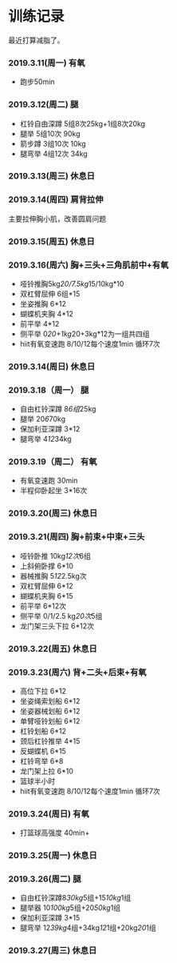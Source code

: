 # 训练记录
最近打算减脂了。
### 2019.3.11(周一) 有氧 
* 跑步50min
### 2019.3.12(周二) 腿
* 杠铃自由深蹲 5组8次25kg+1组8次20kg
* 腿举 5组10次 90kg
* 箭步蹲 3组10次 10kg
* 腿弯举 4组12次 34kg
### 2019.3.13(周三) 休息日
### 2019.3.14(周四) 肩背拉伸
 主要拉伸胸小肌，改善圆肩问题
### 2019.3.15(周五) 休息日
### 2019.3.16(周六) 胸+三头+三角肌前中+有氧
* 哑铃推胸5kg*20/7.5kg*15/10kg*10
* 双杠臂屈伸 6组*15
* 坐姿推胸 6*12
* 蝴蝶机夹胸 4*12
* 前平举 4*12
* 侧平举 0*20+1kg*20+3kg*12为一组共四组
* hiit有氧变速跑 8/10/12每个速度1min 循环7次
### 2019.3.14(周日) 休息日
### 2019.3.18（周一） 腿
* 自由杠铃深蹲 8*6组*25kg
* 腿举 20*6*70kg
* 保加利亚深蹲 3*12
* 腿弯举 4*12*34kg
### 2019.3.19（周二） 有氧
* 有氧变速跑 30min
* 半程仰卧起坐 3*16次
### 2019.3.20(周三) 休息日
### 2019.3.21(周四) 胸+前束+中束+三头
* 哑铃卧推 10kg*12次*6组
* 上斜俯卧撑 6*10
* 器械推胸 5*12*2.5kg次
* 双杠臂屈伸 6*12
* 蝴蝶机夹胸 6*15
* 前平举 6*12次
* 侧平举 0/1/2.5 kg*20次*5组
* 龙门架三头下拉 6*12次
### 2019.3.22(周五) 休息日
### 2019.3.23(周六) 背+二头+后束+有氧
* 高位下拉 6*12
* 坐姿绳索划船 6*12
* 坐姿器械划船 6*12
* 单臂哑铃划船 6*12
* 杠铃划船 6*12
* 颈后杠铃推举 4*15
* 反蝴蝶机 6*15
* 杠铃弯举 6*8
* 龙门架上拉 6*10
* 篮球半小时
* hiit有氧变速跑 8/10/12每个速度1min 循环7次

### 2019.3.24(周日) 有氧
* 打篮球高强度 40min+
### 2019.3.25(周一) 休息日
### 2019.3.26(周二) 腿
* 自由杠铃深蹲8*30kg*5组+15*10kg*1组
* 腿举器 10*100kg*5组+20*50kg*1组
* 保加利亚深蹲 3*15
* 腿弯举 12*39kg*4组+34kg*12*1组+20kg*20*1组
### 2019.3.27(周三) 休息日
